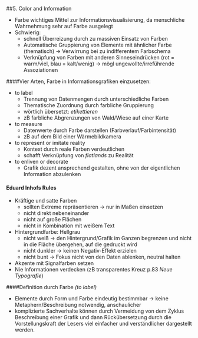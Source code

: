 ##5. Color and Information
- Farbe wichtiges Mittel zur Informationsvisualisierung, da menschliche Wahrnehmung sehr auf Farbe ausgelegt
- Schwierig:
	- schnell Überreizung durch zu massiven Einsatz von Farben 
	- Automatische Gruppierung von Elemente mit ähnlicher Farbe (thematisch) &#8594; Verwirrung bei zu indifferentem Farbschema
	- Verknüpfung von Farben mit anderen Sinneseindrücken (rot = warm/viel, blau = kalt/wenig) &#8594; mögl ungewollte/irreführende Assoziationen

####Vier Arten, Farbe in Informationsgrafiken einzusetzen:
- to label
	- Trennung von Datenmengen durch unterschiedliche Farben
	- Thematische Zuordnung durch farbliche Gruppierung
	- wörtlich übersetzt: _etikettieren_
	- zB farbliche Abgrenzungen von Wald/Wiese auf einer Karte
- to measure
	- Datenwerte durch Farbe darstellen (Farbverlauf/Farbintensität)
	- zB auf dem Bild einer Wärmebildkamera
- to represent or imitate reality
	- Kontext durch reale Farben verdeutlichen
	- schafft Verknüpfung von _flatlands_ zu Realität
- to enliven or decorate
	- Grafik dezent ansprechend gestalten, ohne von der eigentlichen Information abzulenken

#### Eduard Inhofs Rules
- Kräftige und satte Farben 
	- sollten Extreme repräsentieren &#8594; nur in Maßen einsetzen
	- nicht direkt nebeneinander
	- nicht auf große Flächen 
	- nicht in Kombination mit weißem Text
- Hintergrundfarbe: Hellgrau
	- nicht weiß &#8594; den Hintergrund/Grafik im Ganzen begrenzen und nicht in die Fläche übergehen, auf die gedruckt wird 
	- nicht dunkler &#8594; keinen Negativ-Effekt erzielen
	- nicht bunt &#8594; Fokus nicht von den Daten ablenken, neutral halten
- Akzente mit Signalfarben setzen
- Nie Informationen verdecken (zB transparentes Kreuz p.83 _Neue Typografie_)

####Definition durch Farbe _(to label)_
- Elemente durch Form und Farbe eindeutig bestimmbar &#8594; keine Metaphern/Beschreibung notwendig, anschaulicher
- komplizierte Sachverhalte können durch Vermeidung von dem Zyklus Beschreibung einer Grafik und dann Rückübersetzung durch die Vorstellungskraft der Lesers viel einfacher und verständlicher dargestellt werden.

	
  

